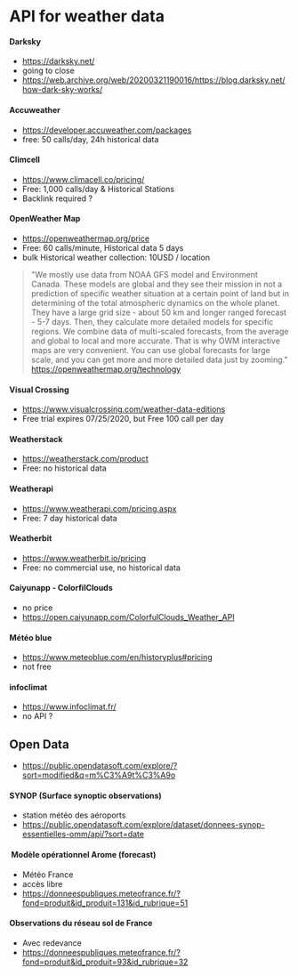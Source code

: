 
# API for weather data


#### Darksky
* https://darksky.net/
* going to close
* https://web.archive.org/web/20200321190016/https://blog.darksky.net/how-dark-sky-works/
  
#### Accuweather
* https://developer.accuweather.com/packages
* free: 50 calls/day, 24h historical data


#### Climcell
* https://www.climacell.co/pricing/
* Free: 1,000 calls/day & Historical Stations
* Backlink required ?


#### OpenWeather Map
* https://openweathermap.org/price
* Free: 60 calls/minute, Historical data 5 days
* bulk Historical weather collection: 10USD / location

> "We mostly use data from NOAA GFS model and Environment Canada. These models are global and they see their mission in not a prediction of specific weather situation at a certain point of land but in determining of the total atmospheric dynamics on the whole planet. They have a large grid size - about 50 km and longer ranged forecast - 5-7 days. Then, they calculate more detailed models for specific regions. We combine data of multi-scaled forecasts, from the average and global to local and more accurate. That is why OWM interactive maps are very convenient. You can use global forecasts for large scale, and you can get more and more detailed data just by zooming." https://openweathermap.org/technology

#### Visual Crossing
* https://www.visualcrossing.com/weather-data-editions
* Free trial expires 07/25/2020, but Free 100 call per day

#### Weatherstack
* https://weatherstack.com/product
* Free: no historical data


#### Weatherapi
* https://www.weatherapi.com/pricing.aspx
* Free: 7 day historical data

#### Weatherbit
* https://www.weatherbit.io/pricing
* Free: no commercial use, no historical data

#### Caiyunapp - ColorfilClouds
* no price
* https://open.caiyunapp.com/ColorfulClouds_Weather_API

#### Météo blue

* https://www.meteoblue.com/en/historyplus#pricing
* not free


#### infoclimat
* https://www.infoclimat.fr/
* no API ?

## Open Data

* https://public.opendatasoft.com/explore/?sort=modified&q=m%C3%A9t%C3%A9o


#### SYNOP (Surface synoptic observations)
* station météo des aéroports
* https://public.opendatasoft.com/explore/dataset/donnees-synop-essentielles-omm/api/?sort=date

####  Modèle opérationnel Arome (forecast)
* Météo France
* accès libre
* https://donneespubliques.meteofrance.fr/?fond=produit&id_produit=131&id_rubrique=51

#### Observations du réseau sol de France
* Avec redevance
* https://donneespubliques.meteofrance.fr/?fond=produit&id_produit=93&id_rubrique=32
